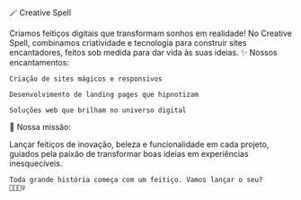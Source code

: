 🪄 Creative Spell

Criamos feitiços digitais que transformam sonhos em realidade!
No Creative Spell, combinamos criatividade e tecnologia para construir sites encantadores, feitos sob medida para dar vida às suas ideias.
✨ Nossos encantamentos:

    Criação de sites mágicos e responsivos

    Desenvolvimento de landing pages que hipnotizam

    Soluções web que brilham no universo digital

🔮 Nossa missão:

Lançar feitiços de inovação, beleza e funcionalidade em cada projeto, guiados pela paixão de transformar boas ideias em experiências inesquecíveis.

    Toda grande história começa com um feitiço. Vamos lançar o seu?
    🌟🔮🧙‍♀️
